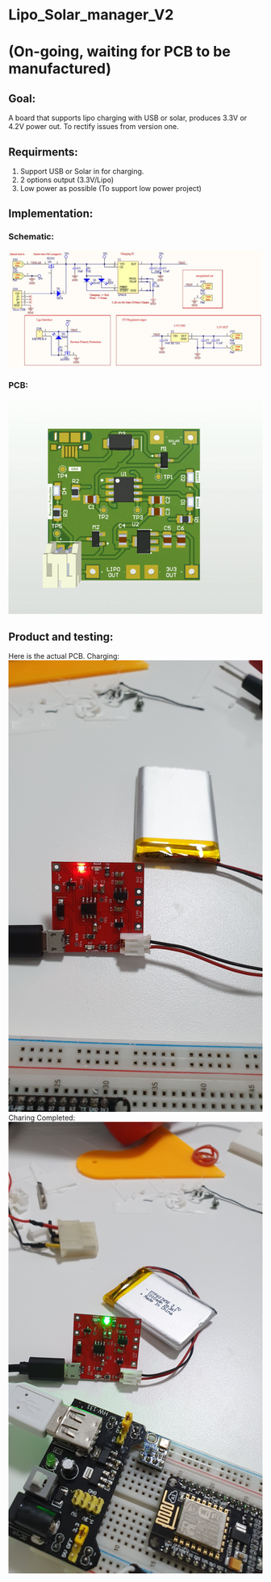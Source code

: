 # Lipo_Solar_manager_V2
# (On-going, waiting for PCB to be manufactured)
## Goal:
A board that supports lipo charging with USB or solar, produces 3.3V or 4.2V power out.
To rectify issues from version one.

## Requirments:
1. Support USB or Solar in for charging.
2. 2 options output (3.3V/Lipo)
3. Low power as possible (To support low power project)
## Implementation:
### Schematic:
![](Images/Schematic.JPG) 
### PCB:
![](Images/PCB.gif) 
## Product and testing:
Here is the actual PCB.
Charging:
![](Images/Charge.JPG) 
Charing Completed:
![](Images/DONE.JPG) 


